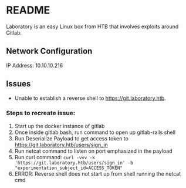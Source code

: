 # README

Laboratory is an easy Linux box from HTB that involves exploits around Gitlab.

## Network Configuration

IP Address: 10.10.10.216

## Issues

- Unable to establish a reverse shell to https://git.laboratory.htb. 

### Steps to recreate issue:
1. Start up the docker instance of gitlab
2. Once inside gitlab bash, run command to open up gitlab-rails shell
3. Run Deserialize Payload to get access token to https://git.laboratory.htb/users/sign_in
4. Run netcat command to listen on port emphasized in the payload
5. Run curl command: ```curl -vvv -k 'https://git.laboratory.htb/users/sign_in' -b "experimentation_subject_id=ACCESS_TOKEN"```
7. ERROR: Reverse shell does not start up from shell running the netcat cmd





